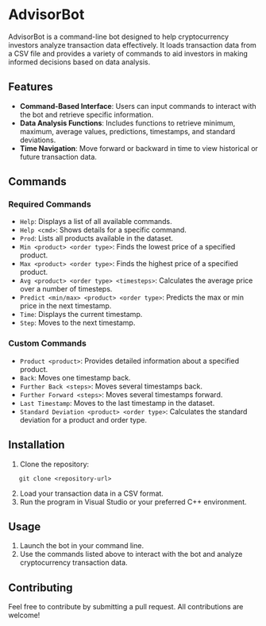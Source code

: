 # AdvisorBot

AdvisorBot is a command-line bot designed to help cryptocurrency investors analyze transaction data effectively. It loads transaction data from a CSV file and provides a variety of commands to aid investors in making informed decisions based on data analysis.

## Features

- **Command-Based Interface**: Users can input commands to interact with the bot and retrieve specific information.
- **Data Analysis Functions**: Includes functions to retrieve minimum, maximum, average values, predictions, timestamps, and standard deviations.
- **Time Navigation**: Move forward or backward in time to view historical or future transaction data.

## Commands

### Required Commands
- `Help`: Displays a list of all available commands.
- `Help <cmd>`: Shows details for a specific command.
- `Prod`: Lists all products available in the dataset.
- `Min <product> <order type>`: Finds the lowest price of a specified product.
- `Max <product> <order type>`: Finds the highest price of a specified product.
- `Avg <product> <order type> <timesteps>`: Calculates the average price over a number of timesteps.
- `Predict <min/max> <product> <order type>`: Predicts the max or min price in the next timestamp.
- `Time`: Displays the current timestamp.
- `Step`: Moves to the next timestamp.

### Custom Commands
- `Product <product>`: Provides detailed information about a specified product.
- `Back`: Moves one timestamp back.
- `Further Back <steps>`: Moves several timestamps back.
- `Further Forward <steps>`: Moves several timestamps forward.
- `Last Timestamp`: Moves to the last timestamp in the dataset.
- `Standard Deviation <product> <order type>`: Calculates the standard deviation for a product and order type.

## Installation

1. Clone the repository:
```
   git clone <repository-url>
```
2. Load your transaction data in a CSV format.
3. Run the program in Visual Studio or your preferred C++ environment.

## Usage

1. Launch the bot in your command line.
2. Use the commands listed above to interact with the bot and analyze cryptocurrency transaction data.

## Contributing

Feel free to contribute by submitting a pull request. All contributions are welcome!

